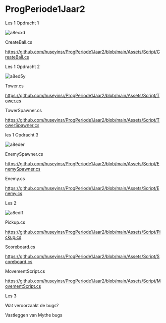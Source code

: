 # ProgPeriode1Jaar2

Les 1 Opdracht 1

![a8ecxd](https://github.com/user-attachments/assets/3b535b6d-5a6b-4ad8-b6d7-ec0679b1aaea)

CreateBall.cs

https://github.com/huseyinsr/ProgPeriode1Jaar2/blob/main/Assets/Script/CreateBall.cs

Les 1 Opdracht 2

![a8ed5y](https://github.com/user-attachments/assets/6bfe2d7a-ee0d-47b7-8d38-36569e400222)

Tower.cs

https://github.com/huseyinsr/ProgPeriode1Jaar2/blob/main/Assets/Script/Tower.cs

TowerSpawner.cs

https://github.com/huseyinsr/ProgPeriode1Jaar2/blob/main/Assets/Script/TowerSpawner.cs

les 1 Opdracht 3

![a8eder](https://github.com/user-attachments/assets/35a132cf-e4c9-4551-a736-897de35996f0)

EnemySpawner.cs

https://github.com/huseyinsr/ProgPeriode1Jaar2/blob/main/Assets/Script/EnemySpawner.cs

Enemy.cs

https://github.com/huseyinsr/ProgPeriode1Jaar2/blob/main/Assets/Script/Enemy.cs

Les 2

![a8edi1](https://github.com/user-attachments/assets/6c3ef505-7e56-4f5e-b3e0-89b09fa3506f)

Pickup.cs

https://github.com/huseyinsr/ProgPeriode1Jaar2/blob/main/Assets/Script/Pickup.cs

Scoreboard.cs

https://github.com/huseyinsr/ProgPeriode1Jaar2/blob/main/Assets/Script/Scoreboard.cs

MovementScript.cs

https://github.com/huseyinsr/ProgPeriode1Jaar2/blob/main/Assets/Script/MovementScript.cs

Les 3

Wat veroorzaakt de bugs?




Vastleggen van Mythe bugs




